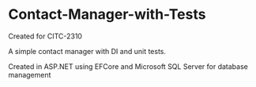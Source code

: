 # Contact-Manager-with-Tests
Created for CITC-2310  

A simple contact manager with DI and unit tests.

Created in ASP.NET using EFCore and Microsoft SQL Server for database management
